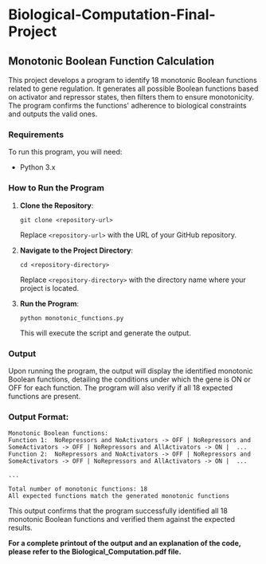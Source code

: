 # Biological-Computation-Final-Project
## Monotonic Boolean Function Calculation

This project develops a program to identify 18 monotonic Boolean functions related to gene regulation. It generates all possible Boolean functions based on activator and repressor states, then filters them to ensure monotonicity. The program confirms the functions' adherence to biological constraints and outputs the valid ones.

### Requirements

To run this program, you will need:

- Python 3.x

### How to Run the Program

1. **Clone the Repository**: 
   ```
   git clone <repository-url>
   ```
   Replace `<repository-url>` with the URL of your GitHub repository.

2. **Navigate to the Project Directory**:
   ```
   cd <repository-directory>
   ```
   Replace `<repository-directory>` with the directory name where your project is located.

3. **Run the Program**:
   ```
   python monotonic_functions.py
   ```
   This will execute the script and generate the output.
   
### Output

Upon running the program, the output will display the identified monotonic Boolean functions, detailing the conditions under which the gene is ON or OFF for each function. The program will also verify if all 18 expected functions are present.

### Output Format:
```
Monotonic Boolean functions:
Function 1:  NoRepressors and NoActivators -> OFF | NoRepressors and SomeActivators -> OFF | NoRepressors and AllActivators -> ON |  ...
Function 2:  NoRepressors and NoActivators -> OFF | NoRepressors and SomeActivators -> OFF | NoRepressors and AllActivators -> ON |  ...

...

Total number of monotonic functions: 18
All expected functions match the generated monotonic functions

```

This output confirms that the program successfully identified all 18 monotonic Boolean functions and verified them against the expected results.

**For a complete printout of the output and an explanation of the code, please refer to the Biological_Computation.pdf file.**



